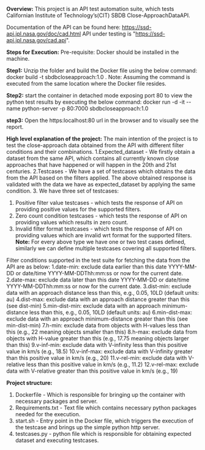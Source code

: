 **Overview:**
This project is an API test automation suite, which tests Californian Institute of Technology’s(CIT) SBDB Close-ApproachDataAPI.

Documentation of the API can be found here: https://ssd-api.jpl.nasa.gov/doc/cad.html
API under testing is "https://ssd-api.jpl.nasa.gov/cad.api".


**Steps for Execution:**
Pre-requisite:
Docker should be installed in the machine.

**Step1:**
Unzip the folder and build the Docker file using the below command:
docker build -t sbdbcloseapproach:1.0 .
Note: Assuming the command is executed from the same location where the Docker file resides.

**Step2:**
start the container in detached mode exposing port 80 to view the python test results by executing the below command:
docker run -d -it --name python-server -p 80:7000 sbdbcloseapproach:1.0

**step3:**
Open the https:localhost:80 url in the browser and to visually see the report.


**High level explanation of the project:**
The main intention of the project is to test the close-approach data obtained from the API with different filter conditions and their combinations.
1.Expected_dataset - We firstly obtain a dataset from the same API, 
  which contains all currently known close approaches that have happened or will happen in the 20th and 21st centuries.
2.Testcases - We have a set of testcases which obtains the data from the API based on the filters applied.
  The above obtained response is validated with the data we have as expected_dataset by applying the same condition.
3. We have three set of testcases: 
   1. Positive filter value testcases - which tests the response of API on providing positive values for the supported filters.
   2. Zero count condition testcases - which tests the response of API on providing values which results in zero count.
   3. Invalid filter format testcases - which tests the response of API on providing values which are invalid wrt format for the supported filters.                
**Note:** For every above type we have one or two test cases defined, similarly we can define multiple testcases covering all supported filters.

Filter conditions supported in the test suite for fetching the data from the API are as below:
    1.date-min: exclude data earlier than this date YYYY-MM-DD or date/time YYYY-MM-DDThh:mm:ss or now for the current date.
    2.date-max: exclude data later than this date YYYY-MM-DD or date/time YYYY-MM-DDThh:mm:ss or now for the current date.
    3.dist-min: exclude data with an approach distance less than this, e.g., 0.05, 10LD (default units: au)
    4.dist-max: exclude data with an approach distance greater than this (see dist-min)
    5.min-dist-min: exclude data with an approach minimum-distance less than this, e.g., 0.05, 10LD (default units: au)
    6.min-dist-max: exclude data with an approach minimum-distance greater than this (see min-dist-min)
    7.h-min: exclude data from objects with H-values less than this (e.g., 22 meaning objects smaller than this)
    8.h-max: exclude data from objects with H-value greater than this (e.g., 17.75 meaning objects larger than this)
    9.v-inf-min: exclude data with V-infinity less than this positive value in km/s (e.g., 18.5)
    10.v-inf-max: exclude data with V-infinity greater than this positive value in km/s (e.g., 20)
    11.v-rel-min: exclude data with V-relative less than this positive value in km/s (e.g., 11.2)
    12.v-rel-max: exclude data with V-relative greater than this positive value in km/s (e.g., 19)

**Project structure:**
1. Dockerfile - Which is responsible for bringing up the container with necessary packages and server.
2. Requirements.txt - Text file which contains necessary python packages needed for the execution.
3. start.sh - Entry point in the Docker file, which triggers the execution of the testcase and brings up the simple python http server.
4. testcases.py - python file which is responsible for obtaining expected dataset and executing testcases.





